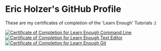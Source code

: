 # Eric Holzer's GitHub Profile

These are my certificates of completion of the 'Learn Enough' Tutorials :)

<a href="https://www.learnenough.com/certificates/erzloh"><img src="https://www.learnenough.com/certificates/erzloh/command-line-tutorial.svg" alt="Certificate of Completion for Learn Enough Command Line"></a><a href="https://www.learnenough.com/certificates/erzloh"><img src="https://www.learnenough.com/certificates/erzloh/text-editor-tutorial.svg" alt="Certificate of Completion for Learn Enough Text Editor"></a><a href="https://www.learnenough.com/certificates/erzloh"><img src="https://www.learnenough.com/certificates/erzloh/git-tutorial.svg" alt="Certificate of Completion for Learn Enough Git"></a>
